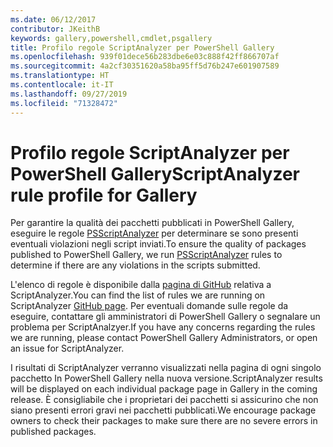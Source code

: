 ```yaml
---
ms.date: 06/12/2017
contributor: JKeithB
keywords: gallery,powershell,cmdlet,psgallery
title: Profilo regole ScriptAnalyzer per PowerShell Gallery
ms.openlocfilehash: 939f01dece56b283dbe6e03c888f42ff866707af
ms.sourcegitcommit: 4a2cf30351620a58ba95ff5d76b247e601907589
ms.translationtype: HT
ms.contentlocale: it-IT
ms.lasthandoff: 09/27/2019
ms.locfileid: "71328472"
---
```

# <a name="scriptanalyzer-rule-profile-for-gallery"></a><span data-ttu-id="c63e3-103">Profilo regole ScriptAnalyzer per PowerShell Gallery</span><span class="sxs-lookup"><span data-stu-id="c63e3-103">ScriptAnalyzer rule profile for Gallery</span></span>

<span data-ttu-id="c63e3-104">Per garantire la qualità dei pacchetti pubblicati in PowerShell Gallery, eseguire le regole [PSScriptAnalyzer](https://github.com/PowerShell/PSScriptAnalyzer) per determinare se sono presenti eventuali violazioni negli script inviati.</span><span class="sxs-lookup"><span data-stu-id="c63e3-104">To ensure the quality of packages published to PowerShell Gallery, we run [PSScriptAnalyzer](https://github.com/PowerShell/PSScriptAnalyzer) rules to determine if there are any violations in the scripts submitted.</span></span>

<span data-ttu-id="c63e3-105">L'elenco di regole è disponibile dalla [pagina di GitHub](https://github.com/PowerShell/PSScriptAnalyzer/blob/development/Engine/Settings/PSGallery.psd1) relativa a ScriptAnalyzer.</span><span class="sxs-lookup"><span data-stu-id="c63e3-105">You can find the list of rules we are running on ScriptAnalyzer [GitHub page](https://github.com/PowerShell/PSScriptAnalyzer/blob/development/Engine/Settings/PSGallery.psd1).</span></span>
<span data-ttu-id="c63e3-106">Per eventuali domande sulle regole da eseguire, contattare gli amministratori di PowerShell Gallery o segnalare un problema per ScriptAnalzyer.</span><span class="sxs-lookup"><span data-stu-id="c63e3-106">If you have any concerns regarding the rules we are running, please contact PowerShell Gallery Administrators, or open an issue for ScriptAnalyzer.</span></span>

<span data-ttu-id="c63e3-107">I risultati di ScriptAnalyzer verranno visualizzati nella pagina di ogni singolo pacchetto In PowerShell Gallery nella nuova versione.</span><span class="sxs-lookup"><span data-stu-id="c63e3-107">ScriptAnalyzer results will be displayed on each individual package page in Gallery in the coming release.</span></span> <span data-ttu-id="c63e3-108">È consigliabile che i proprietari dei pacchetti si assicurino che non siano presenti errori gravi nei pacchetti pubblicati.</span><span class="sxs-lookup"><span data-stu-id="c63e3-108">We encourage package owners to check their packages to make sure there are no severe errors in published packages.</span></span>
